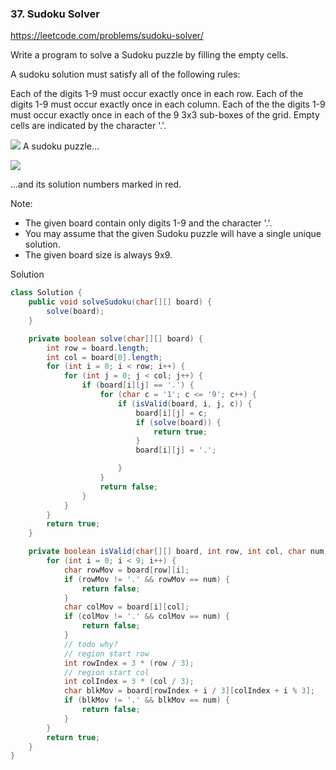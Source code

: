 ### 37. Sudoku Solver

https://leetcode.com/problems/sudoku-solver/

Write a program to solve a Sudoku puzzle by filling the empty cells.

A sudoku solution must satisfy all of the following rules:

Each of the digits 1-9 must occur exactly once in each row.
Each of the digits 1-9 must occur exactly once in each column.
Each of the the digits 1-9 must occur exactly once in each of the 9 3x3 sub-boxes of the grid.
Empty cells are indicated by the character '.'.

![](https://upload.wikimedia.org/wikipedia/commons/thumb/f/ff/Sudoku-by-L2G-20050714.svg/250px-Sudoku-by-L2G-20050714.svg.png)
A sudoku puzzle...


![](https://upload.wikimedia.org/wikipedia/commons/thumb/3/31/Sudoku-by-L2G-20050714_solution.svg/250px-Sudoku-by-L2G-20050714_solution.svg.png)

...and its solution numbers marked in red.


Note:

- The given board contain only digits 1-9 and the character '.'.
- You may assume that the given Sudoku puzzle will have a single unique solution.
- The given board size is always 9x9.

Solution

```java
class Solution {
    public void solveSudoku(char[][] board) {
        solve(board);
    }

    private boolean solve(char[][] board) {
        int row = board.length;
        int col = board[0].length;
        for (int i = 0; i < row; i++) {
            for (int j = 0; j < col; j++) {
                if (board[i][j] == '.') {
                    for (char c = '1'; c <= '9'; c++) {
                        if (isValid(board, i, j, c)) {
                            board[i][j] = c;
                            if (solve(board)) {
                                return true;
                            }
                            board[i][j] = '.';

                        }
                    }
                    return false;
                }
            }
        }
        return true;
    }

    private boolean isValid(char[][] board, int row, int col, char num) {
        for (int i = 0; i < 9; i++) {
            char rowMov = board[row][i];
            if (rowMov != '.' && rowMov == num) {
                return false;
            }
            char colMov = board[i][col];
            if (colMov != '.' && colMov == num) {
                return false;
            }
            // todo why?
            // region start row
            int rowIndex = 3 * (row / 3);
            // region start col
            int colIndex = 3 * (col / 3);
            char blkMov = board[rowIndex + i / 3][colIndex + i % 3];
            if (blkMov != '.' && blkMov == num) {
                return false;
            }
        }
        return true;
    }
}
```
